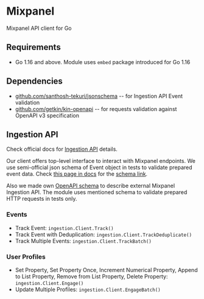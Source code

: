 # Mixpanel

Mixpanel API client for Go

## Requirements

* Go 1.16 and above. Module uses `embed` package introduced for Go 1.16

## Dependencies

* [github.com/santhosh-tekuri/jsonschema](https://github.com/santhosh-tekuri/jsonschema) -- for Ingestion API Event validation
* [github.com/getkin/kin-openapi](https://github.com/getkin/kin-openapi) -- for requests validation against OpenAPI v3 specification

## Ingestion API

Check official docs for [Ingestion API](https://developer.mixpanel.com/reference/ingestion-api) details.

Our client offers top-level interface to interact with Mixpanel endpoints.
We use semi-official json schema of Event object in tests to validate prepared event data. Check [this page in docs](https://developer.mixpanel.com/docs/data-model#anatomy-of-an-event) for the [schema link](https://gist.github.com/jbwyme/f01f0a6f6f8b8db2472cb8771f7a505c).

Also we made own [OpenAPI schema](./internal/assets/ingestion.openapi.yml) to describe external Mixpanel Ingestion API. The module uses mentioned schema to validate prepared HTTP requests in tests only.

### Events

* Track Event: `ingestion.Client.Track()`
* Track Event with Deduplication: `ingestion.Client.TrackDeduplicate()`
* Track Multiple Events: `ingestion.Client.TrackBatch()`

### User Profiles

* Set Property, Set Property Once, Increment Numerical Property, Append to List Property, Remove from List Property, Delete Property: `ingestion.Client.Engage()`
* Update Multiple Profiles: `ingestion.Client.EngageBatch()`
